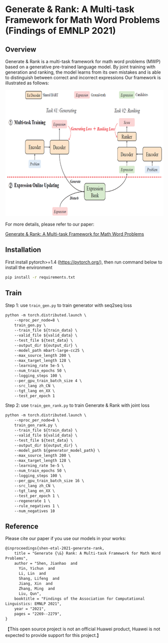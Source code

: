 # Generate & Rank: A Multi-task Framework for Math Word Problems (Findings of EMNLP 2021)

## Overview
 
Generate & Rank is a multi-task framework for math word problems (MWP) based on a generative pre-trained language model. 
By joint training with generation and ranking, the model learns from its own mistakes and is able to distinguish between correct and incorrect expressions
Our framework is illustrated as follows:

<img src="genrank_overview.png" width="800" height="400"/>

For more details, please refer to our paper:

[Generate & Rank: A Multi-task Framework for Math Word Problems](https://aclanthology.org/2021.findings-emnlp.195/)


## Installation
First install pytorch>=1.4 (https://pytorch.org/), then run command below to install the environment
```bash
pip install -r requirements.txt
```


## Train

Step 1: use `train_gen.py` to train generator with seq2seq loss
```
python -m torch.distributed.launch \
    --nproc_per_node=8 \
    train_gen.py \
    --train_file ${train_data} \
    --valid_file ${valid_data} \
    --test_file ${test_data} \
    --output_dir ${output_dir} \
    --model_path mbart-large-cc25 \
    --max_source_length 200 \
    --max_target_length 128 \
    --learning_rate 5e-5 \
    --num_train_epochs 50 \
    --logging_steps 100 \
    --per_gpu_train_batch_size 4 \
    --src_lang zh_CN \
    --tgt_lang en_XX \
    --test_per_epoch 1
```

Step 2: use `train_gen_rank.py` to train Generate & Rank  with joint loss 
```
python -m torch.distributed.launch \
    --nproc_per_node=8 \
    train_gen_rank.py \
    --train_file ${train_data} \
    --valid_file ${valid_data} \
    --test_file ${test_data} \
    --output_dir ${output_dir} \
    --model_path ${generator_model_path} \
    --max_source_length 200 \
    --max_target_length 128 \
    --learning_rate 5e-5 \
    --num_train_epochs 50 \
    --logging_steps 100 \
    --per_gpu_train_batch_size 16 \
    --src_lang zh_CN \
    --tgt_lang en_XX \
    --test_per_epoch 1 \
    --regenerate 1 \
    --rule_negatives 1 \
    --num_negatives 10

```

## Reference

Please cite our paper if you use our models in your works:
```
@inproceedings{shen-etal-2021-generate-rank,
    title = "Generate {\&} Rank: A Multi-task Framework for Math Word Problems",
    author = "Shen, Jianhao  and
      Yin, Yichun  and
      Li, Lin  and
      Shang, Lifeng  and
      Jiang, Xin  and
      Zhang, Ming  and
      Liu, Qun",
    booktitle = "Findings of the Association for Computational Linguistics: EMNLP 2021",
    year = "2021",
    pages = "2269--2279",
}
```
【This open source project is not an official Huawei product, Huawei is not expected to provide support for this project.】